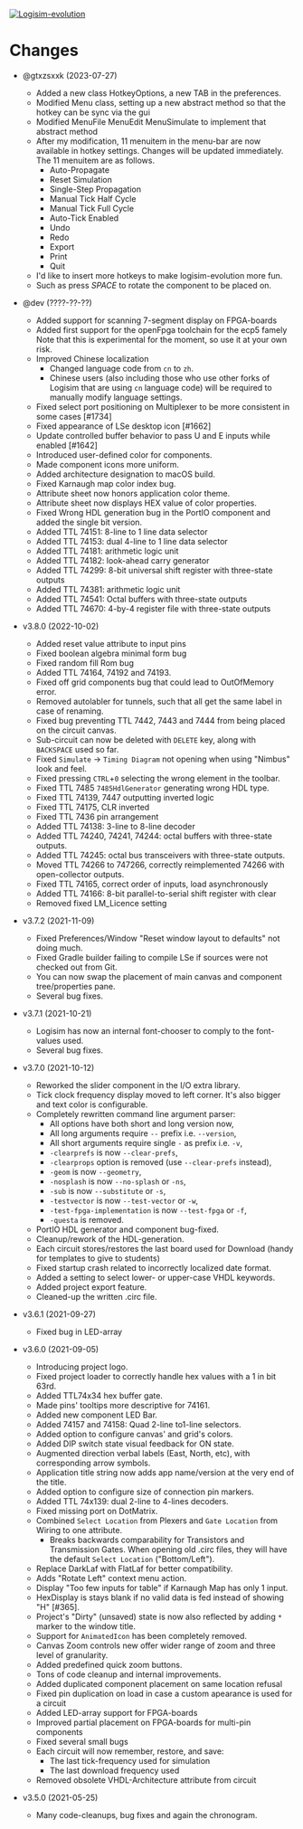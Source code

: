 [![Logisim-evolution](docs/img/logisim-evolution-logo.png)](https://github.com/logisim-evolution/logisim-evolution)

# Changes #

* @gtxzsxxk (2023-07-27)
    * Added a new class HotkeyOptions, a new TAB in the preferences.
    * Modified Menu class, setting up a new abstract method so that the hotkey can be sync via the gui
    * Modified MenuFile MenuEdit MenuSimulate to implement that abstract method
    * After my modification, 11 menuitem in the menu-bar are now available in hotkey settings. Changes will be updated
      immediately.
      The 11 menuitem are as follows.
        * Auto-Propagate
        * Reset Simulation
        * Single-Step Propagation
        * Manual Tick Half Cycle
        * Manual Tick Full Cycle
        * Auto-Tick Enabled
        * Undo
        * Redo
        * Export
        * Print
        * Quit
    * I'd like to insert more hotkeys to make logisim-evolution more fun.
    * Such as press *SPACE* to rotate the component to be placed on.

* @dev (????-??-??)
    * Added support for scanning 7-segment display on FPGA-boards
    * Added first support for the openFpga toolchain for the ecp5 famely
      Note that this is experimental for the moment, so use it at your own risk.
    * Improved Chinese localization
        * Changed language code from `cn` to `zh`.
        * Chinese users (also including those who use other forks of Logisim
          that are using `cn` language code) will be required to manually modify language settings.
    * Fixed select port positioning on Multiplexer to be more consistent in some cases [#1734]
    * Fixed appearance of LSe desktop icon [#1662]
    * Update controlled buffer behavior to pass U and E inputs while enabled [#1642]
    * Introduced user-defined color for components.
    * Made component icons more uniform.
    * Added architecture designation to macOS build.
    * Fixed Karnaugh map color index bug.
    * Attribute sheet now honors application color theme.
    * Attribute sheet now displays HEX value of color properties.
    * Fixed Wrong HDL generation bug in the PortIO component and added the single bit version.
    * Added TTL 74151: 8-line to 1 line data selector
    * Added TTL 74153: dual 4-line to 1 line data selector
    * Added TTL 74181: arithmetic logic unit
    * Added TTL 74182: look-ahead carry generator
    * Added TTL 74299: 8-bit universal shift register with three-state outputs
    * Added TTL 74381: arithmetic logic unit
    * Added TTL 74541: Octal buffers with three-state outputs
    * Added TTL 74670: 4-by-4 register file with three-state outputs

* v3.8.0 (2022-10-02)
    * Added reset value attribute to input pins
    * Fixed boolean algebra minimal form bug
    * Fixed random fill Rom bug
    * Added TTL 74164, 74192 and 74193.
    * Fixed off grid components bug that could lead to OutOfMemory error.
    * Removed autolabler for tunnels, such that all get the same label in case of renaming.
    * Fixed bug preventing TTL 7442, 7443 and 7444 from being placed on the circuit canvas.
    * Sub-circuit can now be deleted with `DELETE` key, along with `BACKSPACE` used so far.
    * Fixed `Simulate` -> `Timing Diagram` not opening when using "Nimbus" look and feel.
    * Fixed pressing `CTRL`+`0` selecting the wrong element in the toolbar.
    * Fixed TTL 7485 `7485HdlGenerator` generating wrong HDL type.
    * Fixed TTL 74139, 7447 outputting inverted logic
    * Fixed TTL 74175, CLR inverted
    * Fixed TTL 7436 pin arrangement
    * Added TTL 74138: 3-line to 8-line decoder
    * Added TTL 74240, 74241, 74244: octal buffers with three-state outputs.
    * Added TTL 74245: octal bus transceivers with three-state outputs.
    * Moved TTL 74266 to 747266, correctly reimplemented 74266 with open-collector outputs.
    * Fixed TTL 74165, correct order of inputs, load asynchronously
    * Added TTL 74166: 8-bit parallel-to-serial shift register with clear
    * Removed fixed LM_Licence setting

* v3.7.2 (2021-11-09)
    * Fixed Preferences/Window "Reset window layout to defaults" not doing much.
    * Fixed Gradle builder failing to compile LSe if sources were not checked out from Git.
    * You can now swap the placement of main canvas and component tree/properties pane.
    * Several bug fixes.

* v3.7.1 (2021-10-21)
    * Logisim has now an internal font-chooser to comply to the font-values used.
    * Several bug fixes.

* v3.7.0 (2021-10-12)
    * Reworked the slider component in the I/O extra library.
    * Tick clock frequency display moved to left corner. It's also bigger and text color is configurable.
    * Completely rewritten command line argument parser:
        * All options have both short and long version now,
        * All long arguments require `--` prefix i.e. `--version`,
        * All short arguments require single `-` as prefix i.e. `-v`,
        * `-clearprefs` is now `--clear-prefs`,
        * `-clearprops` option is removed (use `--clear-prefs` instead),
        * `-geom` is now `--geometry`,
        * `-nosplash` is now `--no-splash` or `-ns`,
        * `-sub` is now `--substitute` or `-s`,
        * `-testvector` is now `--test-vector` or `-w`,
        * `-test-fpga-implementation` is now `--test-fpga` or `-f`,
        * `-questa` is removed.
    * PortIO HDL generator and component bug-fixed.
    * Cleanup/rework of the HDL-generation.
    * Each circuit stores/restores the last board used for Download (handy for templates to give to students)
    * Fixed startup crash related to incorrectly localized date format.
    * Added a setting to select lower- or upper-case VHDL keywords.
    * Added project export feature.
    * Cleaned-up the written .circ file.

* v3.6.1 (2021-09-27)
    * Fixed bug in LED-array

* v3.6.0 (2021-09-05)
    * Introducing project logo.
    * Fixed project loader to correctly handle hex values with a 1 in bit 63rd.
    * Added TTL74x34 hex buffer gate.
    * Made pins' tooltips more descriptive for 74161.
    * Added new component LED Bar.
    * Added 74157 and 74158: Quad 2-line to1-line selectors.
    * Added option to configure canvas' and grid's colors.
    * Added DIP switch state visual feedback for ON state.
    * Augmented direction verbal labels (East, North, etc), with corresponding arrow symbols.
    * Application title string now adds app name/version at the very end of the title.
    * Added option to configure size of connection pin markers.
    * Added TTL 74x139: dual 2-line to 4-lines decoders.
    * Fixed missing port on DotMatrix.
    * Combined `Select Location` from Plexers and `Gate Location` from Wiring to one attribute.
        * Breaks backwards comparability for Transistors and Transmission Gates.
          When opening old .circ files, they will have the default `Select Location` ("Bottom/Left").
    * Replace DarkLaf with FlatLaf for better compatibility.
    * Adds "Rotate Left" context menu action.
    * Display "Too few inputs for table" if Karnaugh Map has only 1 input.
    * HexDisplay is stays blank if no valid data is fed instead of showing "H" [#365].
    * Project's "Dirty" (unsaved) state is now also reflected by adding `*` marker to the window title.
    * Support for `AnimatedIcon` has been completely removed.
    * Canvas Zoom controls new offer wider range of zoom and three level of granularity.
    * Added predefined quick zoom buttons.
    * Tons of code cleanup and internal improvements.
    * Added duplicated component placement on same location refusal
    * Fixed pin duplication on load in case a custom apearance is used for a circuit
    * Added LED-array support for FPGA-boards
    * Improved partial placement on FPGA-boards for multi-pin components
    * Fixed several small bugs
    * Each circuit will now remember, restore, and save:
        * The last tick-frequency used for simulation
        * The last download frequency used
    * Removed obsolete VHDL-Architecture attribute from circuit

* v3.5.0 (2021-05-25)
    * Many code-cleanups, bug fixes and again the chronogram.
